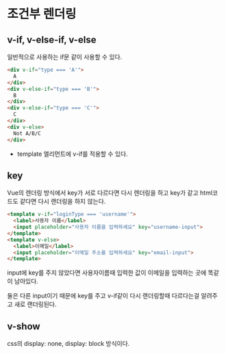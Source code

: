 # 조건부 렌더링

## v-if, v-else-if, v-else

일반적으로 사용하는 if문 같이 사용할 수 있다.
```html
<div v-if="type === 'A'">
  A
</div>
<div v-else-if="type === 'B'">
  B
</div>
<div v-else-if="type === 'C'">
  C
</div>
<div v-else>
  Not A/B/C
</div>
```

- template 엘리먼트에 v-if를 적용할 수 있다.


## key

Vue의 렌더링 방식에서 key가 서로 다르다면 다시 렌더링을 하고 key가 같고 html코드도 같다면 다시 랜더링을 하지 않는다.

```html
<template v-if="loginType === 'username'">
  <label>사용자 이름</label>
  <input placeholder="사용자 이름을 입력하세요" key="username-input">
</template>
<template v-else>
  <label>이메일</label>
  <input placeholder="이메일 주소를 입력하세요" key="email-input">
</template>
```

input에 key를 주지 않았다면 사용자이름때 입력한 값이 이메일을 입력하는 곳에 똑같이 남아있다.

둘은 다른 input이기 때문에 key를 주고 v-if같이 다시 랜더링할때 다르다는걸 알려주고 새로 랜더링된다.

## v-show

css의 display: none, display: block 방식이다.